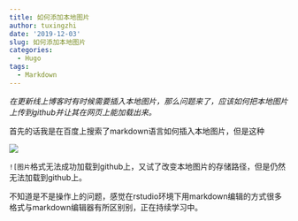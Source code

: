 ```yaml
---
title: 如何添加本地图片
author: tuxingzhi
date: '2019-12-03'
slug: 如何添加本地图片
categories:
  - Hugo
tags:
  - Markdown
---
```

*在更新线上博客时有时候需要插入本地图片，那么问题来了，应该如何把本地图片上传到github并让其在网页上能加载出来。*


首先的话我是在百度上搜索了markdown语言如何插入本地图片，但是这种


![](/post/2019-12-03-如何添加本地图片_files/screenfetch.png)


```![图片```格式无法成功加载到github上，又试了改变本地图片的存储路径，但是仍然无法加载到github上。

不知道是不是操作上的问题，感觉在rstudio环境下用markdown编辑的方式很多格式与markdown编辑器有所区别别，正在持续学习中。